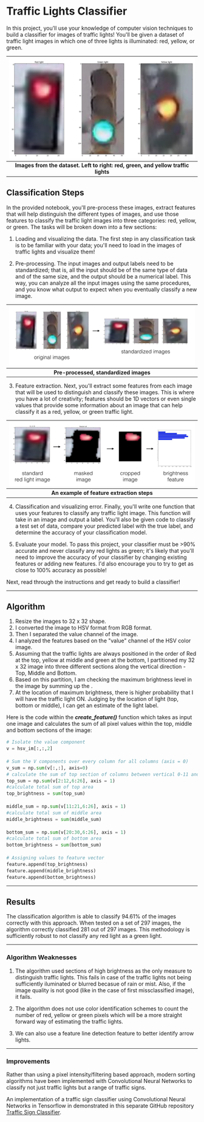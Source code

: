 # Traffic Lights Classifier

In this project, you’ll use your knowledge of computer vision techniques to build a classifier for images of traffic lights! You'll be given a dataset of traffic light images in which one of three lights is illuminated: red, yellow, or green.

| ![all_lights](images/all_lights.png) |
|:---:|
| **Images from the dataset. Left to right: red, green, and yellow traffic lights** |

## Classification Steps

In the provided notebook, you'll pre-process these images, extract features that will help distinguish the different types of images, and use those features to classify the traffic light images into three categories: red, yellow, or green. The tasks will be broken down into a few sections:

1. Loading and visualizing the data. The first step in any classification task is to be familiar with your data; you'll need to load in the images of traffic lights and visualize them!

2. Pre-processing. The input images and output labels need to be standardized; that is, all the input should be of the same type of data and of the same size, and the output should be a numerical label. This way, you can analyze all the input images using the same procedures, and you know what output to expect when you eventually classify a new image.

| ![processing_steps](images/processing_steps.png) |
|:---:|
| **Pre-processed, standardized images** |

3. Feature extraction. Next, you'll extract some features from each image that will be used to distinguish and classify these images. This is where you have a lot of creativity; features should be 1D vectors or even single values that provide some information about an image that can help classify it as a red, yellow, or green traffic light.

| ![feature_ext_steps](images/feature_ext_steps.png) |
|:---:|
| **An example of feature extraction steps** |

4. Classification and visualizing error. Finally, you'll write one function that uses your features to classify any traffic light image. This function will take in an image and output a label. You'll also be given code to classify a test set of data, compare your predicted label with the true label, and determine the accuracy of your classification model.

5. Evaluate your model. To pass this project, your classifier must be >90% accurate and never classify any red lights as green; it's likely that you'll need to improve the accuracy of your classifier by changing existing features or adding new features. I'd also encourage you to try to get as close to 100% accuracy as possible!

Next, read through the instructions and get ready to build a classifier!

---

## Algorithm

1. Resize the images to 32 x 32 shape.
2. I converted the image to HSV format from RGB format.
3. Then I separated the value channel of the image.
4. I analyzed the features based on the "value" channel of the HSV color image.
5. Assuming that the traffic lights are always positioned in the order of Red at the top, yellow at middle and green at the bottom, I partitioned my 32 x 32 image into three different sections along the vertical direction - Top, Middle and Bottom.
6. Based on this partition, I am checking the maximum brightness level in the image by summing up the .
7. At the location of maximum brightness, there is higher probability that I will have the traffic light ON. Judging by the location of light (top, bottom or middle), I can get an estimate of the light label.

Here is the code within the ***create_feature()*** function which takes as input one image and calculates the sum of all pixel values within the top, middle and bottom sections of the image:

```python
# Isolate the value component
v = hsv_im[:,:,2]

# Sum the V components over every column for all columns (axis = 0)
v_sum = np.sum(v[:,:], axis=0)
# calculate the sum of top section of columns between vertical 0-11 and horizonal 5:26
top_sum = np.sum(v[2:12,6:26], axis = 1)
#calculate total sum of top area
top_brightness = sum(top_sum)

middle_sum = np.sum(v[11:21,6:26], axis = 1)
#calculate total sum of middle area
middle_brightness = sum(middle_sum)

bottom_sum = np.sum(v[20:30,6:26], axis = 1)
#calculate total sum of bottom area
bottom_brightness = sum(bottom_sum)

# Assigning values to feature vector
feature.append(top_brightness)
feature.append(middle_brightness)
feature.append(bottom_brightness)
```

---

## Results

The classification algorithm is able to classify 94.61% of the images correctly with this approach. When tested on a set of 297 images, the algorithm correctly classified 281 out of 297 images. This methodology is sufficiently robust to not classify any red light as a green light.

---

### Algorithm Weaknesses

1. The algorithm used sections of high brightness as the only measure to distinguish traffic lights. This fails in case of the traffic lights not being sufficiently iluminated or blurred becasue of rain or mist. Also, if the image quality is not good (like in the case of first missclassified image), it fails.

2. The algorithm does not use color identification schemes to count the number of red, yellow or green pixels which will be a more straight forward way of estimating the traffic lights.

3. We can also use a feature line detection feature to better identify arrow lights.

---

### Improvements

Rather than using a pixel intensity/filtering based approach, modern sorting algorithms have been implemented with Convolutional Neural Networks to classify not just traffic lights but a range of traffic signs.

An implementation of a traffic sign classifier using Convolutional Neural Networks in Tensorflow in demonstrated in this separate GitHub repository [Traffic Sign Classifier](https://github.com/gauborg/Traffic_Sign_Classifier-gauborg).
